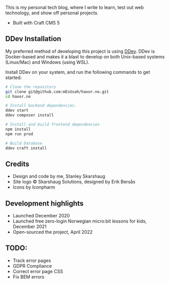 
This is my personal tech blog, where I write to learn, test out web technology, and show off personal projects.

- Built with Craft CMS 5

## DDev Installation
My preferred method of developing this project is using [DDev](https://ddev.com/). DDev is Docker-based and makes it a blast to develop on both Unix-based systems (Linux/Mac) and Windows (using WSL).

Install DDev on your system, and run the following commands to get started:

```bash
# Clone the repository
git clone git@github.com:mEsUsah/haxor.no.git
cd haxor.no

# Install backend dependencies.
ddev start
ddev composer install

# Install and build frontend dependencies
npm install
npm run prod

# Build Database
ddev craft install
```

## Credits
- Design and code by me, Stanley Skarshaug <br>
- Site logo © Skarshaug Solutions, designed by Erik Bersås <br>
- Icons by Iconpharm

## Development highlights
- Launched December 2020
- Launched free zero-login Norwegian micro:bit lessons for kids, December 2021
- Open-sourced the project, April 2022

## TODO:
- Track error pages
- GDPR Compliance
- Correct error page CSS
- Fix BEM errors